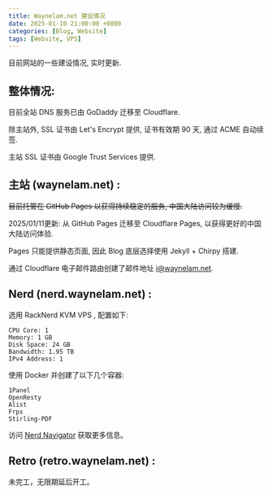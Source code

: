 ```yaml
---
title: Waynelam.net 建设情况
date: 2025-01-10 21:00:00 +0800
categories: [Blog, Website]
tags: [Website, VPS]
---
```

目前网站的一些建设情况, 实时更新.
<!--more-->

## 整体情况:

目前全站 DNS 服务已由 GoDaddy 迁移至 Cloudflare.

除主站外, SSL 证书由 Let's Encrypt 提供, 证书有效期 90 天, 通过 ACME 自动续签.

主站 SSL 证书由 Google Trust Services 提供.



## 主站 (waynelam.net) :

~~目前托管在 GitHub Pages 以获得持续稳定的服务, 中国大陆访问较为缓慢.~~

2025/01/11更新: 从 GitHub Pages 迁移至 Cloudflare Pages, 以获得更好的中国大陆访问体验.

Pages 只能提供静态页面, 因此 Blog 底层选择使用 Jekyll + Chirpy 搭建.

通过 Cloudflare 电子邮件路由创建了邮件地址  i@waynelam.net.



## Nerd (nerd.waynelam.net) :

选用 RackNerd KVM VPS , 配置如下:

```
CPU Core: 1
Memory: 1 GB
Disk Space: 24 GB
Bandwidth: 1.95 TB
IPv4 Address: 1
```

使用 Docker 并创建了以下几个容器:

```
1Panel
OpenResty
Alist
Frps
Stirling-PDF
```

访问 [Nerd Navigator](https://nerd.waynelam.net/) 获取更多信息。



## Retro (retro.waynelam.net) :

未完工，无限期延后开工。
